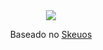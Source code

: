 <!--
📄 Documentação
<div align="center">
<a href="#"><img src=""></a>
</div>
-->

<div align="center">
<div align="center">
  <img src="https://img.shields.io/badge/AnDistro_Themes-gray?&style=for-the-badge">

  Baseado no [Skeuos](https://github.com/andistro/theme-generator)

</div>

<br>